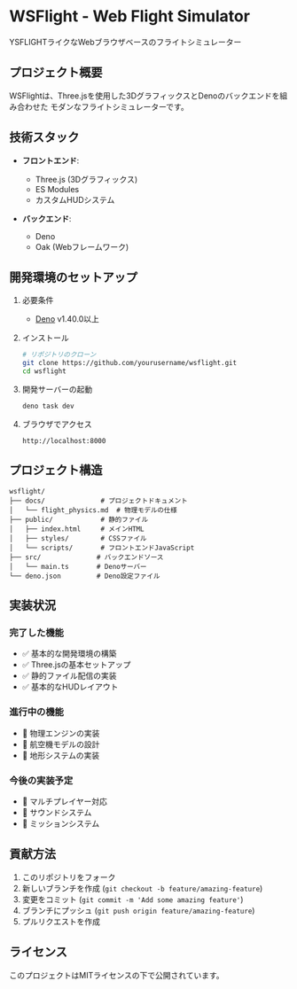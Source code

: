 # WSFlight - Web Flight Simulator

YSFLIGHTライクなWebブラウザベースのフライトシミュレーター

## プロジェクト概要

WSFlightは、Three.jsを使用した3DグラフィックスとDenoのバックエンドを組み合わせた
モダンなフライトシミュレーターです。

## 技術スタック

- **フロントエンド**:
  - Three.js (3Dグラフィックス)
  - ES Modules
  - カスタムHUDシステム

- **バックエンド**:
  - Deno
  - Oak (Webフレームワーク)

## 開発環境のセットアップ

1. 必要条件
   - [Deno](https://deno.land/) v1.40.0以上

2. インストール
   ```bash
   # リポジトリのクローン
   git clone https://github.com/yourusername/wsflight.git
   cd wsflight
   ```

3. 開発サーバーの起動
   ```bash
   deno task dev
   ```

4. ブラウザでアクセス
   ```
   http://localhost:8000
   ```

## プロジェクト構造

```
wsflight/
├── docs/              # プロジェクトドキュメント
│   └── flight_physics.md  # 物理モデルの仕様
├── public/            # 静的ファイル
│   ├── index.html     # メインHTML
│   ├── styles/        # CSSファイル
│   └── scripts/       # フロントエンドJavaScript
├── src/              # バックエンドソース
│   └── main.ts       # Denoサーバー
└── deno.json         # Deno設定ファイル
```

## 実装状況

### 完了した機能
- ✅ 基本的な開発環境の構築
- ✅ Three.jsの基本セットアップ
- ✅ 静的ファイル配信の実装
- ✅ 基本的なHUDレイアウト

### 進行中の機能
- 🚧 物理エンジンの実装
- 🚧 航空機モデルの設計
- 🚧 地形システムの実装

### 今後の実装予定
- 📅 マルチプレイヤー対応
- 📅 サウンドシステム
- 📅 ミッションシステム

## 貢献方法

1. このリポジトリをフォーク
2. 新しいブランチを作成 (`git checkout -b feature/amazing-feature`)
3. 変更をコミット (`git commit -m 'Add some amazing feature'`)
4. ブランチにプッシュ (`git push origin feature/amazing-feature`)
5. プルリクエストを作成

## ライセンス

このプロジェクトはMITライセンスの下で公開されています。
